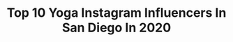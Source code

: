 ---
title: Top 10 Yoga Instagram Influencers In San Diego In 2020
description: >-
  Find top yoga Instagram influencers in San Diego in 2020. Most popular hashtags: #sandiego #yoga #napavalley #sponsored.
platform: Instagram
profiles:
  - username: "krista_kimberly"
    fullname: >-
      Krista DeBono
    location: "United States"
    followers: 157649
    engagement: 299
    commentsToLikes: 0.068300
    id: ck0tuvigz8uyf0i19rkbgx08y
    verified: true
    hashtags: "#aesthetics, #wellness, #dogsofinsta, #lovely"
  - username: "clodi.yogini"
    fullname: >-
      Claudine R.M.
    location: "United States"
    followers: 32070
    engagement: 404
    commentsToLikes: 0.026006
    id: ck6u9arncwgn80j7105zcnylb
    verified: false
    hashtags: "#mexicanmodel, #quarantine, #vegan, #bodyart"
  - username: "vineliving"
    fullname: >-
      Mallory McEligot
    location: "United States"
    followers: 13051
    engagement: 453
    commentsToLikes: 0.032798
    id: ck5cfhekdmyiq0i11x09ctc4e
    verified: false
    hashtags: "#yountville, #coronafree, #winecountry, #cheesy"
  - username: "dr.jess.md"
    fullname: >-
      Dr Jessica Peatross MD
    location: "United States"
    followers: 72222
    engagement: 491
    commentsToLikes: 0.096625
    id: ck0vvu9laqss20i19rxw74y9h
    verified: false
    hashtags: "#virus, #iamforthepeople, #politics, #gluten"
  - username: "annabr8nnan"
    fullname: >-
      𝐴𝑁𝑁𝐴 𝐵𝑅𝐸𝑁𝑁𝐴𝑁
    location: "United States"
    followers: 2666
    engagement: 1126
    commentsToLikes: 0.072440
    id: ck8svyb0sd5go0j784v3n4qrf
    verified: false
    hashtags: "#ridgeydidge, #covid19, #tomhanks, #sheila"
  - username: "ericjunker"
    fullname: >-
      Eric Junker
    location: "United States"
    followers: 9679
    engagement: 415
    commentsToLikes: 0.041227
    id: ck0w3r8b1uuxb0i19uq6ep3z3
    verified: false
    hashtags: "#tent, #stayhomestaysafe, #kpcc, #rockclimbing"
  - username: "kayla_gotfit"
    fullname: >-
      Kayla Calderwood
    location: "United States"
    followers: 88654
    engagement: 280
    commentsToLikes: 0.018162
    id: ckap0a9o3pg0p0i7849c13iwp
    verified: false
    hashtags: "#sandiego, #bikinigirl, #motivation, #yoga"
  - username: "runwithvictoria"
    fullname: >-
      Victoria
    location: "United States"
    followers: 2331
    engagement: 1253
    commentsToLikes: 0.072244
    id: ck8tajcgfs0ab0j78rcmjin7y
    verified: false
    hashtags: "#askingforafriend, #nikewomen, #explore, #rollerblading"
  - username: "thisisdavidlee"
    fullname: >-
      David Lee
    location: "United States"
    followers: 22944
    engagement: 202
    commentsToLikes: 0.032957
    id: ck5hdsrlnp6uo0i113e4e1ap1
    verified: false
    hashtags: "#azliving, #sunset, #pretty, #boudoir"
  - username: "itskarakay"
    fullname: >-
      Kara Kay
    location: "United States"
    followers: 25971
    engagement: 545
    commentsToLikes: 0.023808
    id: ck5hiau8kcjnb0i112aizr64l
    verified: false
    hashtags: "#cozy, #charming, #dotd, #ranchosantafe"
---